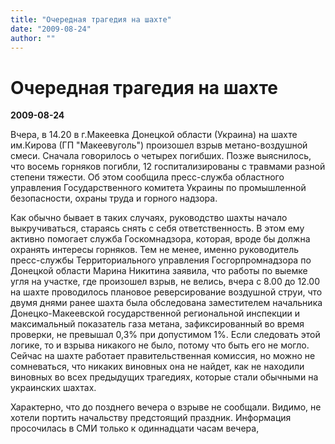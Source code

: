 ```yaml
---
title: "Очередная трагедия на шахте"
date: "2009-08-24"
author: ""
---
```


# Очередная трагедия на шахте

**2009-08-24** 

Вчера, в 14.20 в г.Макеевка Донецкой области (Украина) на шахте им.Кирова (ГП "Макеевуголь") произошел взрыв метано-воздушной смеси. Сначала говорилось о четырех погибших. Позже выяснилось, что восемь горняков погибли, 12 госпитализированы с травмами разной степени тяжести. Об этом сообщила пресс-служба областного управления Государственного комитета Украины по промышленной безопасности, охраны труда и горного надзора.

Как обычно бывает в таких случаях, руководство шахты начало выкручиваться, стараясь снять с себя ответственность. В этом ему активно помогает служба Госкомнадзора, которая, вроде бы должна охранять интересы горняков. Тем не менее, именно руководитель пресс-службы Территориального управления Госгорпромнадзора по Донецкой области Марина Никитина заявила, что работы по выемке угля на участке, где произошел взрыв, не велись, вчера с 8.00 до 12.00 на шахте проводилось плановое реверсирование воздушной струи, что двумя днями ранее шахта была обследована заместителем начальника Донецко-Макеевской государственной региональной инспекции и максимальный показатель газа метана, зафиксированный во время проверки, не превышал 0,3% при допустимом 1%. Если следовать этой логике, то и взрыва никакого не было, потому что быть его не могло. Сейчас на шахте работает правительственная комиссия, но можно не сомневаться, что никаких виновных она не найдет, как не находили виновных во всех предыдущих трагедиях, которые стали обычными на украинских шахтах.

Характерно, что до позднего вечера о взрыве не сообщали. Видимо, не хотели портить начальству предстоящий праздник. Информация просочилась в СМИ только к одиннадцати часам вечера,